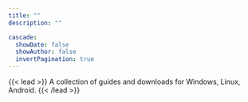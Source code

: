 ```yaml
---
title: ""
description: ""

cascade:
  showDate: false
  showAuthor: false
  invertPagination: true
---
```


{{< lead >}}
A collection of guides and downloads for Windows, Linux, Android.
{{< /lead >}}


